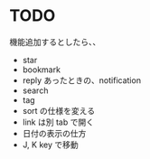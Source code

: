 # TODO
機能追加するとしたら、、
* star
* bookmark
* reply あったときの、notification
* search
* tag
* sort の仕様を変える
* link は別 tab で開く
* 日付の表示の仕方
* J, K key で移動

